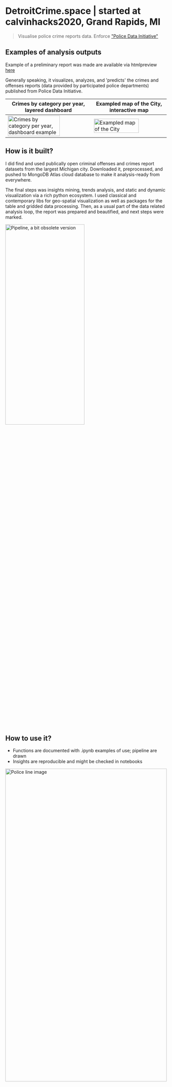 # DetroitCrime.space | started at calvinhacks2020, Grand Rapids, MI
> Visualise police crime reports data. Enforce ["Police Data Initiative"](https://www.policedatainitiative.org/participating-agencies/)

## Examples of analysis outputs
Example of a preliminary report was made are available via htmlpreview [here](https://htmlpreview.github.io/?https://github.com/Witold1/DetroitCrime.space/blob/master/reports/visualizations_prereport.html)

Generally speaking, it visualizes, analyzes, and 'predicts' the crimes and offenses reports (data provided by participated police departments) published from Police Data Initiative.

<table>
<thead>
  <tr>
    <th>Crimes by category per year, layered dashboard</th>
    <th>Exampled map of the City, interactive map</th>
  </tr>
</thead>
<tbody>
  <tr>
    <td>
      <img src="https://i.imgur.com/s97Rle2.png" align="center" alt="Crimes by category per year, dashboard example" width="80%">
    </td>
    <td>
      <img src="https://i.imgur.com/f78bqAq.png" align="center" alt="Exampled map of the City" width="80%">
    </td>
  </tr>
</tbody>
</table>

## How is it built?
I did find and used publically open criminal offenses and crimes report datasets from the largest Michigan city. Downloaded it, preprocessed, and pushed to MongoDB Atlas cloud database to make it analysis-ready from everywhere.   

The final steps was insights mining, trends analysis, and static and dynamic visualization via a rich python ecosystem. I used classical and contemporary libs for geo-spatial visualization as well as packages for the table and gridded data processing. Then, as a usual part of the data related analysis loop, the report was prepared and beautified, and next steps were marked.

<img src="https://i.imgur.com/HD8ek3s.png" alt="Pipeline, a bit obsolete version" height="40%" width="70%">

## How to use it?
* Functions are documented with .ipynb examples of use; pipeline are drawn
* Insights are reproducible and might be checked in notebooks

<img src="https://gallery.yopriceville.com/var/resizes/Free-Clipart-Pictures/Police-PNG/Police_Line_Transparent_PNG_Clip_Art_Image.png?m=1527240027" alt="Police line image" height="50%" width="100%">
